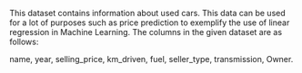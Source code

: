 This dataset contains information about used cars.
This data can be used for a lot of purposes such as price prediction to exemplify the use of linear regression in Machine Learning.
The columns in the given dataset are as follows:

name,
 year,
 selling_price,
 km_driven,
 fuel,
 seller_type,
 transmission,
 Owner.

